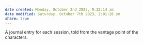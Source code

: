 ```yaml
---
date created: Monday, October 2nd 2023, 9:22:14 am
date modified: Saturday, October 7th 2023, 2:01:28 pm
share: true
---
```



A journal entry for each session, told from the vantage point of the characters. 